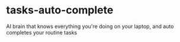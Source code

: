 # tasks-auto-complete
AI brain that knows everything you're doing on your laptop, and auto completes your routine tasks
